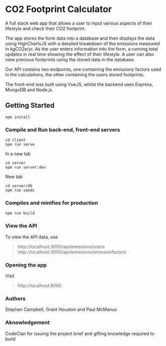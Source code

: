 # CO2 Footprint Calculator
A full stack web app that allows a user to input various aspects of their lifestyle and check their CO2 footprint. 

The app stores the form data into a database and then displays the data using HighChartsJS with a detailed breakdown of the emissions measured in kgCO2e/yr.
As the user enters information into the form, a running total updates in real time showing the effect of their lifestyle. 
A user can also view previous footprints using the stored data in the database. 

Our API contains two endpoints, one containing the emissions factors used in the calculations, the other containing the users stored footprints. 

The front-end was built using VueJS, whilst the backend uses Express, MongoDB and Node.js. 

## Getting Started
```
npm install
```

### Compile and Run back-end, front-end servers
```
cd client
npm run serve
```
In a new tab
```
cd server
npm run server:dev
```
New tab
``` 
cd server/db
npm run seeds
```

### Compiles and minifies for production
```
npm run build
```

### View the API
To view the API data, use 
> http://localhost:3000/api/emissions/users
> http://localhost:3000/api/emissions/emissionfactors

### Opening the app
Visit 
> http://localhost:8080

### Authors
Stephen Campbell, Grant Houston and Paul McManus

### Aknowledgement 
CodeClan for issuing the project brief and gifting knowledge required to build

